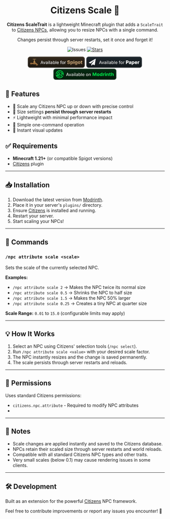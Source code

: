 <div align="center">

# Citizens Scale 📏

**Citizens ScaleTrait** is a lightweight Minecraft plugin that adds a `ScaleTrait` to [Citizens NPCs](https://www.spigotmc.org/resources/citizens.13811/), allowing you to resize NPCs with a single command.

Changes persist through server restarts, set it once and forget it!

![Issues](https://img.shields.io/github/issues-raw/YourUserName/CitizensScaleTrait)
[![Stars](https://img.shields.io/github/stars/YourUserName/CitizensScaleTrait)](https://github.com/YourUserName/CitizensScaleTrait/stargazers)

<a href="#"><img src="https://raw.githubusercontent.com/intergrav/devins-badges/v3/assets/compact/supported/spigot_46h.png" height="35"></a>
<a href="#"><img src="https://raw.githubusercontent.com/intergrav/devins-badges/v3/assets/compact/supported/paper_46h.png" height="35"></a>
<a href="#"><img src="https://raw.githubusercontent.com/intergrav/devins-badges/v3/assets/compact/available/modrinth_vector.svg" height="35"></a>

</div>

## 🔧 Features

- 📏 Scale any Citizens NPC up or down with precise control
- 💾 Size settings **persist through server restarts**
- ⚡ Lightweight with minimal performance impact
- 🎯 Simple one-command operation
- 🔄 Instant visual updates

## ✅ Requirements

- **Minecraft 1.21+** (or compatible Spigot versions)
- [Citizens](https://www.spigotmc.org/resources/citizens.13811/) plugin

---

## 📥 Installation

1. Download the latest version from [Modrinth](https://modrinth.com/project/citizens-scale/).
2. Place it in your server's `plugins/` directory.
3. Ensure [Citizens](https://www.spigotmc.org/resources/citizens.13811/) is installed and running.
4. Restart your server.
5. Start scaling your NPCs!

---

## 🧾 Commands

### `/npc attribute scale <scale>`
Sets the scale of the currently selected NPC.

**Examples:**
- `/npc attribute scale 2` → Makes the NPC twice its normal size
- `/npc attribute scale 0.5` → Shrinks the NPC to half size
- `/npc attribute scale 1.5` → Makes the NPC 50% larger
- `/npc attribute scale 0.25` → Creates a tiny NPC at quarter size

**Scale Range:** `0.01` to `15.0` (configurable limits may apply)

---

## 💡 How It Works

1. Select an NPC using Citizens' selection tools (`/npc select`).
2. Run `/npc attribute scale <value>` with your desired scale factor.
3. The NPC instantly resizes and the change is saved permanently.
4. The scale persists through server restarts and reloads.

---

## 🔐 Permissions

Uses standard Citizens permissions:
- `citizens.npc.attribute` - Required to modify NPC attributes
- 
---

## 📝 Notes

- Scale changes are applied instantly and saved to the Citizens database.
- NPCs retain their scaled size through server restarts and world reloads.
- Compatible with all standard Citizens NPC types and other traits.
- Very small scales (below 0.1) may cause rendering issues in some clients.

---

## 🛠️ Development

Built as an extension for the powerful [Citizens](https://github.com/CitizensDev/Citizens2) NPC framework.

Feel free to contribute improvements or report any issues you encounter! 🚀